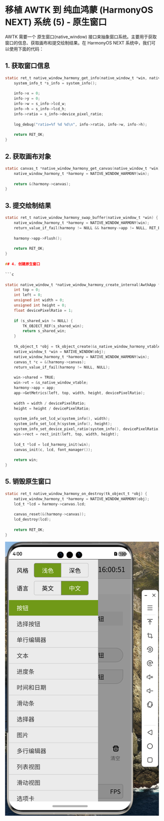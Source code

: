 # 移植 AWTK 到 纯血鸿蒙 (HarmonyOS NEXT) 系统 (5) - 原生窗口

AWTK 需要一个 原生窗口(native_window) 接口来抽象窗口系统。主要用于获取窗口的信息、获取画布和提交绘制结果。在 HarmonyOS NEXT 系统中，我们可以使用下面的代码：

## 1. 获取窗口信息

```c
static ret_t native_window_harmony_get_info(native_window_t *win, native_window_info_t *info) {
    system_info_t *s_info = system_info();

    info->x = 0;
    info->y = 0;
    info->w = s_info->lcd_w;
    info->h = s_info->lcd_h;
    info->ratio = s_info->device_pixel_ratio;

    log_debug("ratio=%f %d %d\n", info->ratio, info->w, info->h);

    return RET_OK;
}
```

## 2. 获取画布对象

```c
static canvas_t *native_window_harmony_get_canvas(native_window_t *win) {
    native_window_harmony_t *harmony = NATIVE_WINDOW_HARMONY(win);

    return &(harmony->canvas);
}
```

## 3. 提交绘制结果

```c
static ret_t native_window_harmony_swap_buffer(native_window_t *win) {
    native_window_harmony_t *harmony = NATIVE_WINDOW_HARMONY(win);
    return_value_if_fail(harmony != NULL && harmony->app != NULL, RET_BAD_PARAMS);

    harmony->app->Flush();
    
    return RET_OK;
}

## 4. 创建原生窗口

```c

static native_window_t *native_window_harmony_create_internal(AwtkApp *app) {
    int top = 0;
    int left = 0;
    unsigned int width = 0;
    unsigned int height = 0;
    float devicePixelRatio = 1;

    if (s_shared_win != NULL) {
        TK_OBJECT_REF(s_shared_win);
        return s_shared_win;
    }

    tk_object_t *obj = tk_object_create(&s_native_window_harmony_vtable);
    native_window_t *win = NATIVE_WINDOW(obj);
    native_window_harmony_t *harmony = NATIVE_WINDOW_HARMONY(win);
    canvas_t *c = &(harmony->canvas);
    return_value_if_fail(harmony != NULL, NULL);

    win->shared = TRUE;
    win->vt = &s_native_window_vtable;
    harmony->app = app;
    app->GetMetrics(left, top, width, height, devicePixelRatio);

    width = width / devicePixelRatio;
    height = height / devicePixelRatio;

    system_info_set_lcd_w(system_info(), width);
    system_info_set_lcd_h(system_info(), height);
    system_info_set_device_pixel_ratio(system_info(), devicePixelRatio);
    win->rect = rect_init(left, top, width, height);

    lcd_t *lcd = lcd_harmony_init(win);
    canvas_init(c, lcd, font_manager());

    return win;
}
```

## 5. 销毁原生窗口

```c
static ret_t native_window_harmony_on_destroy(tk_object_t *obj) {
    native_window_harmony_t *harmony = NATIVE_WINDOW_HARMONY(obj);
    lcd_t *lcd = harmony->canvas.lcd;

    canvas_reset(&(harmony->canvas));
    lcd_destroy(lcd);

    return RET_OK;
}
```

![原生窗口](images/awtk_zh_cn.png)